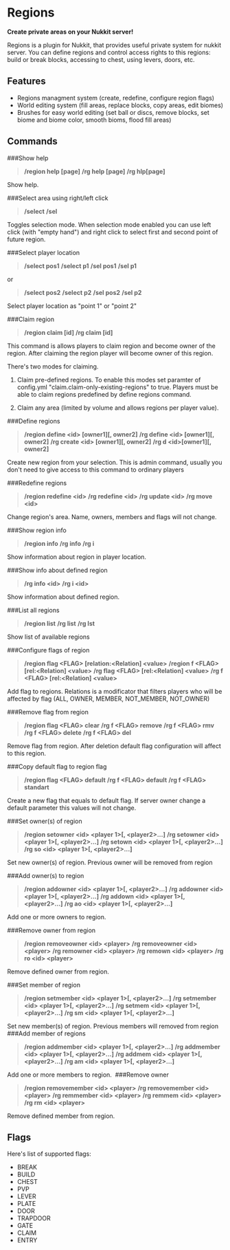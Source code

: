 # Regions
**Create private areas on your Nukkit server!**

Regions is a plugin for Nukkit, that provides useful private system for nukkit server. You can define regions and control access rights to this regions: build or break blocks, accessing to chest, using levers, doors, etc.

## Features
* Regions managment system (create, redefine, configure region flags)
* World editing system (fill areas, replace blocks, copy areas, edit biomes)
* Brushes for easy world editing (set ball or discs, remove  blocks, set biome and biome color, smooth bioms, flood fill areas)

## Commands

###Show help
>**/region help \[page\]**
>**/rg help \[page\]**
>**/rg hlp​\[page\]**

Show help.

###Select area using right/left click
>**/select**
>**/sel**

Toggles selection mode. When selection mode enabled you can use left click (with "empty hand") and right click to select first and second point of future region.

###Select player location
>**/select pos1**
>**/select p1**
>**/sel pos1**
>**/sel p1**

or

>**/select pos2**
>**/select p2**
>**/sel pos2**
>**/sel p2**

Select player location as "point 1" or "point 2"

###Claim region
>**/region claim \[id\]**
>**/rg claim \[id\]**

This command is allows players to claim region and become owner of the region. After claiming the region player will become owner of this region.

There's two modes for claiming.

1. Claim pre-defined regions.
To enable this modes set paramter of config.yml "claim.claim-only-existing-regions" to true.
Players must be able to claim regions predefined by define regions command.

2. Claim any area (limited by volume and allows regions per player value).

###Define regions
>**/region define \<id\> \[owner1\]\[, owner2\]**
>**/rg define \<id\> \[owner1\]\[, owner2\]**
>**/rg create \<id\> \[owner1\]\[, owner2\]**
>**/rg d \<id\>​\[owner1\]\[, owner2\]**

Create new region from your selection. This is admin command, usually you don't need to give access to this command to ordinary players 

###Redefine regions
>**/region redefine \<id\>**
>**/rg redefine \<id\>**
>**/rg update \<id\>**
>**/rg move \<id\>**

Change region's area. Name, owners, members and flags will not change.

###Show region info
>**/region info**
>**/rg info**
>**/rg i**

Show information about region in player location. 

###Show info about defined region
>**/rg info \<id\>**
>**/rg i \<id\>**

Show information about defined region.

###List all regions
>**/region list**
>**/rg list**
>**/rg lst**

Show list of available regions

###Configure flags of region
>**/region flag \<FLAG\> \[relation:\<Relation\] \<value\>**
>**/region f \<FLAG\> \[rel:\<Relation\] \<value\>**
>**/rg flag \<FLAG\> \[rel:\<Relation\] \<value\>**
>**/rg f \<FLAG\> \[rel:\<Relation\] \<value\>**

Add flag to regions. Relations is a modificator that filters players who will be affected by flag (ALL, OWNER,
MEMBER, NOT_MEMBER, NOT_OWNER)

###Remove flag from region
>**/region flag \<FLAG\> clear**
>**/rg f \<FLAG\> remove**
>**/rg f \<FLAG\> rmv**
>**/rg f \<FLAG\> delete**
>**/rg f \<FLAG\> del**

Remove flag from region. After deletion default flag configuration will affect to this region.

###Copy default flag to region flag
>**/region flag \<FLAG\> default**
>**/rg f \<FLAG\> default**
>**/rg f \<FLAG\> standart**

Create a new flag that equals to default flag. If server owner change a default parameter this values will not change.

###Set owner(s) of region
>**/region setowner \<id\> \<player 1\>\[, \<player2\>...\]**
>**/rg setowner \<id\> \<player 1\>\[, \<player2\>...\]**
>**/rg setown \<id\> \<player 1\>\[, \<player2\>...\]**
>**/rg so \<id\> \<player 1\>\[, \<player2\>...\]**

Set new owner(s) of region. Previous owner will be removed from region

###Add owner(s) to region
>**/region addowner \<id\> \<player 1\>\[, \<player2\>...\]**
>**/rg addowner \<id\> \<player 1\>\[, \<player2\>...\]**
>**/rg addown \<id\> \<player 1\>\[, \<player2\>...\]**
>**/rg ao \<id\> \<player 1\>\[, \<player2\>...\]**

Add one or more owners to region. 

###Remove owner from region
>**/region removeowner \<id\> \<player\>**
>**/rg removeowner \<id\> \<player\>**
>**/rg remowner \<id\> \<player\>**
>**/rg remown \<id\> \<player\>**
>**/rg ro \<id\> \<player\>**

Remove defined owner from region. 

###Set member of region
>**/region setmember \<id\> \<player 1\>\[, \<player2\>...\]**
>**/rg setmember \<id\> \<player 1\>\[, \<player2\>...\]**
>**/rg setmem \<id\> \<player 1\>\[, \<player2\>...\]**
>**/rg sm \<id\> \<player 1\>\[, \<player2\>...\]**

Set new member(s) of region. Previous members will removed from region
​
###Add member of regions
>**/region addmember \<id\> \<player 1\>\[, \<player2\>...\]**
>**/rg addmember \<id\> \<player 1\>\[, \<player2\>...\]**
>**/rg addmem \<id\> \<player 1\>\[, \<player2\>...\]**
>**/rg am \<id\> \<player 1\>\[, \<player2\>...\]**

Add one or more members to region.
​
###Remove owner
>**/region removemember \<id\> \<player\>**
>**/rg removemember \<id\> \<player\>**
>**/rg remmember \<id\> \<player\>**
>**/rg remmem \<id\> \<player\>**
>**/rg rm \<id\> \<player\>**

Remove defined member from region.

## Flags
Here's list of supported flags:

* BREAK
* BUILD
* CHEST
* PVP
* LEVER
* PLATE
* DOOR
* TRAPDOOR
* GATE
* CLAIM
* ENTRY